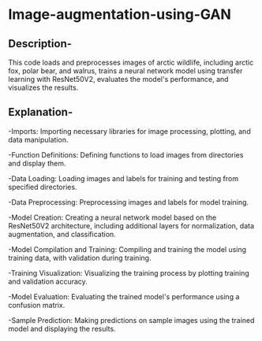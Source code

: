 # Image-augmentation-using-GAN
## Description-
This code loads and preprocesses images of arctic wildlife, including arctic fox, polar bear, and walrus, trains a neural network model using transfer learning with ResNet50V2, evaluates the model's performance, and visualizes the results.
## Explanation-
  -Imports: Importing necessary libraries for image processing, plotting, and data manipulation.

  -Function Definitions: Defining functions to load images from directories and display them.

  -Data Loading: Loading images and labels for training and testing from specified directories.

  -Data Preprocessing: Preprocessing images and labels for model training.

  -Model Creation: Creating a neural network model based on the ResNet50V2 architecture, including additional layers for normalization, data augmentation, and classification.

  -Model Compilation and Training: Compiling and training the model using training data, with validation during training.

  -Training Visualization: Visualizing the training process by plotting training and validation accuracy.

  -Model Evaluation: Evaluating the trained model's performance using a confusion matrix.

  -Sample Prediction: Making predictions on sample images using the trained model and displaying the results.
